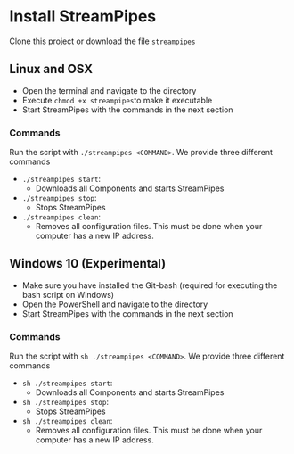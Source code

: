 # Install StreamPipes
Clone this project or download the file `streampipes`

## Linux and OSX
* Open the terminal and navigate to the directory
* Execute `chmod +x streampipes`to make it executable
* Start StreamPipes with the commands in the next section

### Commands
Run the script with `./streampipes <COMMAND>`. We provide three different commands

* `./streampipes start`:
  * Downloads all Components and starts StreamPipes
* `./streampipes stop`:
  * Stops StreamPipes
* `./streampipes clean`:
  * Removes all configuration files. This must be done when your computer has a new IP address.

## Windows 10 (Experimental)
* Make sure you have installed the Git-bash (required for executing the bash script on Windows)
* Open the PowerShell and navigate to the directory
* Start StreamPipes with the commands in the next section

### Commands
Run the script with `sh ./streampipes <COMMAND>`. We provide three different commands

* `sh ./streampipes start`:
  * Downloads all Components and starts StreamPipes
* `sh ./streampipes stop`:
  * Stops StreamPipes
* `sh ./streampipes clean`:
  * Removes all configuration files. This must be done when your computer has a new IP address.